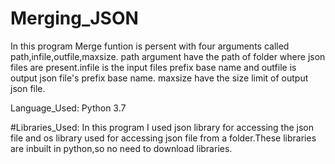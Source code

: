 # Merging_JSON

In this program Merge funtion is persent with four arguments called path,infile,outfile,maxsize.
path argument have the path of folder where json files are present.infile is the input files prefix base name and outfile is output json file's prefix base name.
maxsize have the size limit of output json file.

Language_Used:
Python 3.7

#Libraries_Used:
In this program I used json library for accessing the json file and os library used for accessing json file from a folder.These libraries are inbuilt in python,so no need to download libraries.
